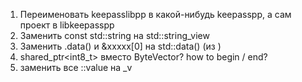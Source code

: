 1. Переименовать keepasslibpp в какой-нибудь keepasspp, а сам проект в libkeepasspp
2. Заменить const std::string на std::string_view
4. Заменить .data() и &xxxxx[0] на std::data() (из <iterator>)
5. shared_ptr<int8_t> вместо ByteVector? how to begin / end?
6. заменить все ::value на _v